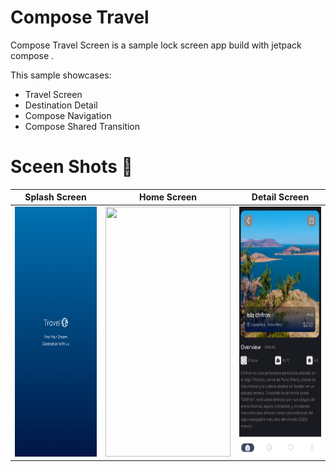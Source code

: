 # Compose Travel

Compose Travel Screen is a sample lock screen app build with jetpack compose .

This sample showcases:

* Travel Screen
* Destination Detail
* Compose Navigation
* Compose Shared Transition

# Sceen Shots 📸

| Splash Screen | Home Screen | Detail Screen |
| ------------- | ----------- | ------------- |
| <img src="https://github.com/Umesh-Patidar/ComposeTravel/blob/main/results/compose_travel_splash.png" width="200" height="400"/>              | <img src="https://github.com/Umesh-Patidar/ComposeTravel/blob/main/results/home.png" width="200" height="400"/>      | <img src="https://github.com/josy870/compose/blob/548b46a93043149c6b9fbd68604cec80803a173b/results/details.png" width="200" height="400"/>   |



